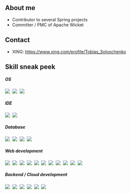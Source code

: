 ## About me
* Contributor to several Spring projects
* Committer / PMC of Apache Wicket

## Contact
* XING: https://www.xing.com/profile/Tobias_Soloschenko

<!-- https://dev.to/envoy_/150-badges-for-github-pnk -->
## Skill sneak peek

##### OS

<img src="https://img.shields.io/badge/mac%20os-000000?style=for-the-badge&logo=apple&logoColor=white"/>&nbsp;
<img src="https://img.shields.io/badge/Windows-0078D6?style=for-the-badge&logo=windows&logoColor=white"/>&nbsp;
<img src="https://img.shields.io/badge/Linux-FCC624?style=for-the-badge&logo=linux&logoColor=black"/>&nbsp;

##### IDE

<img src="https://img.shields.io/badge/IntelliJ_IDEA-000000.svg?style=for-the-badge&logo=intellij-idea&logoColor=white"/>&nbsp;
<img src="https://img.shields.io/badge/Eclipse-2C2255?style=for-the-badge&logo=eclipse&logoColor=white"/>

##### Database

<img src="https://img.shields.io/badge/PostgreSQL-316192?style=for-the-badge&logo=postgresql&logoColor=white"/>&nbsp;
<img src="https://img.shields.io/badge/Oracle-F80000?style=for-the-badge&logo=oracle&logoColor=black"/>&nbsp;
<img src="https://img.shields.io/badge/MySQL-005C84?style=for-the-badge&logo=mysql&logoColor=white"/>&nbsp;
<img src="https://img.shields.io/badge/MariaDB-003545?style=for-the-badge&logo=mariadb&logoColor=white"/>&nbsp;

##### Web development

<img src="https://img.shields.io/badge/HTML5-E34F26?style=for-the-badge&logo=html5&logoColor=white"/>&nbsp;
<img src="https://img.shields.io/badge/CSS3-1572B6?style=for-the-badge&logo=css3&logoColor=white"/>&nbsp;
<img src="https://img.shields.io/badge/Bootstrap-563D7C?style=for-the-badge&logo=bootstrap&logoColor=white"/>&nbsp;
<img src="https://img.shields.io/badge/Sass-CC6699?style=for-the-badge&logo=sass&logoColor=white"/>&nbsp;
<img src="https://img.shields.io/badge/JavaScript-F7DF1E?style=for-the-badge&logo=javascript&logoColor=black"/>&nbsp;
<img src="https://img.shields.io/badge/TypeScript-007ACC?style=for-the-badge&logo=typescript&logoColor=white"/>&nbsp;
<img src="https://img.shields.io/badge/jQuery-0769AD?style=for-the-badge&logo=jquery&logoColor=white"/>&nbsp;
<img src="https://img.shields.io/badge/AngularJS-E23237?style=for-the-badge&logo=angularjs&logoColor=white"/>&nbsp;
<img src="https://img.shields.io/badge/Node.js-43853D?style=for-the-badge&logo=node.js&logoColor=white"/>&nbsp;
<img src="https://img.shields.io/badge/eslint-3A33D1?style=for-the-badge&logo=eslint&logoColor=white"/>&nbsp;
<img src="https://img.shields.io/badge/stylelint-000?style=for-the-badge&logo=stylelint&logoColor=white"/>&nbsp;

##### Backend / Cloud development

<img src="https://img.shields.io/badge/AWS%20-%23FF9900.svg?&style=for-the-badge&logo=amazon-aws&logoColor=white"/>&nbsp;
<img src="https://img.shields.io/badge/docker%20-%230db7ed.svg?&style=for-the-badge&logo=docker&logoColor=white"/>&nbsp;
<img src="https://img.shields.io/badge/kubernetes%20-%23326ce5.svg?&style=for-the-badge&logo=kubernetes&logoColor=white"/>&nbsp;
<img src="https://img.shields.io/badge/terraform-%235835CC.svg?style=for-the-badge&logo=terraform&logoColor=white"/>&nbsp;
<img src="https://img.shields.io/badge/Java-ED8B00?style=for-the-badge&logo=java&logoColor=white"/>&nbsp;
<img src="https://img.shields.io/badge/shell_script-%23121011.svg?style=for-the-badge&logo=gnu-bash&logoColor=white"/>&nbsp;
